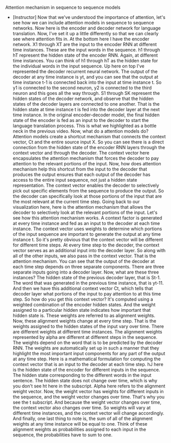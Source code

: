 Attention mechanism in sequence to sequence models
- [Instructor] Now that we've understood the importance of attention, let's see how we can include attention models in sequence to sequence networks. Now here is the encoder and decoder network for language translation. Now, I've set it up a little differently so that we can clearly see where attention fits in. At the bottom here I have the encoder network. X1 through XT are the input to the encoder RNN at different time instances. These are the input words in the sequence. h1 through hT represent the hidden state of the encoder RNN. Again, at different time instances. You can think of h1 through hT as the hidden state for the individual words in the input sequence. Up here on top I've represented the decoder recurrent neural network. The output of the decoder at any time instance is yt, and you can see that the output at time instance t-1 is connected back into the input at time instance t. So y1 is connected to the second neuron, y2 is connected to the third neuron and this goes all the way through. S1 through SK represent the hidden states of the decoder network, and observe that the hidden states of the decoder layers are connected to one another. That is the hidden state at time instance t is fed into the decoder layer at the next time instance. In the original encoder-decoder model, the final hidden state of the encoder is fed as an input to the decoder to start the language translation process. This is what we highlighted as a bottle neck in the previous video. Now, what do a attention models do? Attention models create a shortcut mechanism that connects the context vector, Ct and the entire source input X. So you can see there is a direct connection from the hidden state of the encoder RNN layers through the context vector and through the decoder. The context vector here encapsulates the attention mechanism that forces the decoder to pay attention to the relevant portions of the input. Now, how does attention mechanism help this shortcut from the input to the decoder that produces the output ensures that each output of the decoder has access to the entire input sequence, not just a hidden state representation. The context vector enables the decoder to selectively pick out specific elements from the sequence to produce the output. So the decoder can specifically look at those portions of the input that are the most relevant at the current time step. Going back to our visualization here, here is the attention mechanism that allows the decoder to selectively look at the relevant portions of the input. Let's see how this attention mechanism works. A context factor is generated at every time instance and fed as an input to the decoder at each time instance. The context vector uses weights to determine which portions of the input sequence are important to generate the output at any time instance t. So it's pretty obvious that the context vector will be different for different time steps. At every time step to the decoder, the context vector serves as an additional input into the decoder layer. So along with all of the other inputs, we also pass in the context vector. That is the attention mechanism. You can see that the output of the decoder at each time step depends on three separate components. There are three separate inputs going into a decoder layer. Now, what are these three instances? The hidden state of the previous decoder layer, that is St-1. The word that was generated in the previous time instance, that is yt-11. And then we have this additional context vector Ct, which tells that decoder layer what portions of the input to pay attention to at this time step. So how do you get this context vector? It's computed using a weighted combination of the encoder hidden states. And the weight assigned to a particular hidden state indicates how important that hidden state is. These weights are referred to as alignment weights. Now, these alignment weights change at every time step. That is the weights assigned to the hidden states of the input vary over time. There are different weights at different time instances. The alignment weights represented by alpha are different at different steps in the sequence. The weights depend on the word that is to be predicted by the decoder RNN. The weights are automatically set up in such a manner that they highlight the most important input components for any part of the output at any time step. Here is a mathematical formulation for computing the context vector that is an input to the decoder at each time step. hJ here is the hidden state of the encoder for different inputs in the sequence. The hidden state corresponding to the different words in the input sentence. The hidden state does not change over time, which is why you don't see ht here in the subscript. Alpha here refers to the alignment weight vector. Now, the weight vector has weights for different inputs in the sequence, and the weight vector changes over time. That's why you see the t subscript. And because the weight vector changes over time, the context vector also changes over time. So weights will vary at different time instances, and the context vector will change accordingly. And finally, one last thing to note is, the sum of all of the alignment weights at any time instance will be equal to one. Think of these alignment weights as probabilities assigned to each input in the sequence, the probabilities have to sum to one.